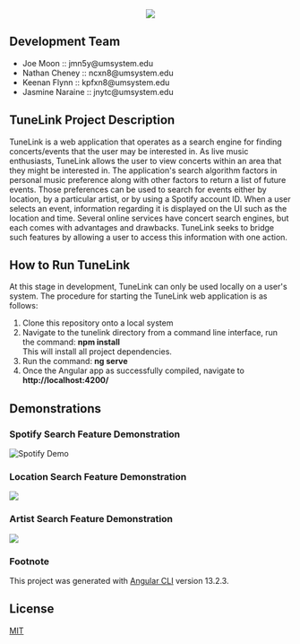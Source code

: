 <div align="center">
<img src="./tunelink/src/assets/logo.png">
</div>

## Development Team

<ul>
    <li>Joe Moon :: jmn5y@umsystem.edu</li>
    <li>Nathan Cheney :: ncxn8@umsystem.edu</li>
    <li>Keenan Flynn :: kpfxn8@umsystem.edu</li>
    <li>Jasmine Naraine :: jnytc@umsystem.edu</li>
</ul>



## TuneLink Project Description

TuneLink is a web application that operates as a search engine for finding concerts/events that the user may be interested in. As live music enthusiasts, TuneLink allows the user to view concerts within an area that they might be interested in. The application's search algorithm factors in personal music preference along with other factors to return a list of future events. Those preferences can be used to search for events either by location, by a particular artist, or by using a Spotify account ID.  When a user selects an event, information regarding it is displayed on the UI such as the location and time.  Several online services have concert search engines, but each comes with advantages and drawbacks. TuneLink seeks to bridge such features by allowing a user to access this information with one action.

## How to Run TuneLink

At this stage in development, TuneLink can only be used locally on a user's system.   The procedure for starting the TuneLink web application is as follows:
<ol>
    <li>Clone this repository onto a local system</li>
    <li>Navigate to the tunelink directory from a command line interface, run the command: <b>npm install</b><br>This will install all project dependencies.</li>
    <li>Run the command: <b>ng serve</b></li>
    <li>Once the Angular app as successfully compiled, navigate to <b>http://localhost:4200/</b></li>
</ol>

## Demonstrations

### Spotify Search Feature Demonstration
![Spotify Demo](./report/spotify_demo.gif)

### Location Search Feature Demonstration
![](./report/location_demo.gif)

### Artist Search Feature Demonstration
![](./report/artist_demo.gif)

### Footnote

This project was generated with [Angular CLI](https://github.com/angular/angular-cli) version 13.2.3.

## License

[MIT](https://choosealicense.com/licenses/mit/)
